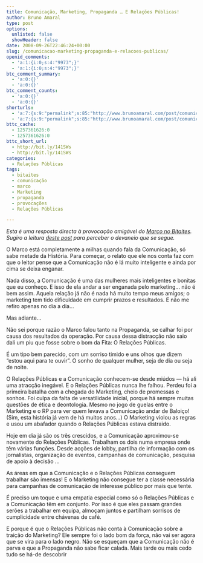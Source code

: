 ```yaml
---
title: Comunicação, Marketing, Propaganda … E Relações Públicas!
author: Bruno Amaral
type: post
options:
  unlisted: false
  showHeader: false
date: 2008-09-26T22:46:24+00:00
slug: /comunicacao-marketing-propaganda-e-relacoes-publicas/
openid_comments:
  - 'a:1:{i:0;s:4:"9973";}'
  - 'a:1:{i:0;s:4:"9973";}'
btc_comment_summary:
  - 'a:0:{}'
  - 'a:0:{}'
btc_comment_counts:
  - 'a:0:{}'
  - 'a:0:{}'
shorturls:
  - 'a:7:{s:9:"permalink";s:85:"http://www.brunoamaral.com/post/comunicacao-marketing-propaganda-e-relacoes-publicas/";s:7:"tinyurl";s:25:"http://tinyurl.com/3w9e5a";s:4:"isgd";s:17:"http://is.gd/pNZo";s:5:"bitly";s:19:"http://bit.ly/rGZ0c";s:5:"snipr";s:22:"http://snipr.com/ewzw4";s:5:"snurl";s:22:"http://snurl.com/ewzw4";s:7:"snipurl";s:24:"http://snipurl.com/ewzw4";}'
  - 'a:7:{s:9:"permalink";s:85:"http://www.brunoamaral.com/post/comunicacao-marketing-propaganda-e-relacoes-publicas/";s:7:"tinyurl";s:25:"http://tinyurl.com/3w9e5a";s:4:"isgd";s:17:"http://is.gd/pNZo";s:5:"bitly";s:19:"http://bit.ly/rGZ0c";s:5:"snipr";s:22:"http://snipr.com/ewzw4";s:5:"snurl";s:22:"http://snurl.com/ewzw4";s:7:"snipurl";s:24:"http://snipurl.com/ewzw4";}'
bttc_cache:
  - 1257361626:0
  - 1257361626:0
bttc_short_url:
  - http://bit.ly/141SWs
  - http://bit.ly/141SWs
categories:
  - Relações Públicas
tags:
  - bitaites
  - comunicação
  - marco
  - Marketing
  - propaganda
  - provocações
  - Relações Públicas

---
```

<p class="alert">
  <em>Esta é uma resposta directa à provocação amigável do <a href="http://bitaites.org/">Marco no Bitaites</a>. Sugiro a leitura <a href="http://bitaites.org/friccoes/comunicacao-marketing-e-propaganda">deste post</a> para perceber o devaneio que se segue.</em>
</p>

O Marco está completamente a milhas quando fala da Comunicação, só sabe metade da História. Para começar, o relato que ele nos conta faz com que o leitor pense que a Comunicação não é lá muito inteligente e ainda por cima se deixa enganar.

Nada disso, a Comunicação é uma das mulheres mais inteligentes e bonitas que eu conheço. E isso de ela andar a ser enganada pelo marketing&#8230; não é bem assim. Aquela relação já não é nada há muito tempo meus amigos; o marketing tem tido dificuldade em cumprir prazos e resultados. E não me refiro apenas no dia a dia&#8230;

Mas adiante&#8230;

Não sei porque razão o Marco falou tanto na Propaganda, se calhar foi por causa dos resultados da operação. Por causa dessa distracção não saio dali um piu que fosse sobre o bom da Fita: O Relações Públicas.

É um tipo bem parecido, com um sorriso timido e uns olhos que dizem &#8220;estou aqui para te ouvir&#8221;. O sonho de qualquer mulher, seja de dia ou seja de noite.

O Relações Públicas e a Comunicação conhecem-se desde miúdos — há ali uma atracção inegável. E o Relações Públicas nunca lhe falhou. Perdeu foi a primeira batalha com a chegada do Marketing, cheio de promessas e sonhos. Foi culpa da falta de versatilidade inicial, porque há sempre muitas questões de ética e deontologia. Mesmo no jogo de guelas entre o Marketing e o RP para ver quem levava a Comunicação andar de Baloiço! (Sim, esta história já vem de há muitos anos&#8230;) O Marketing violou as regras e usou um abafador quando o Relações Públicas estava distraido.

Hoje em dia já são os três crescidos, e a Comunicação aproximou-se novamente do Relações Públicas. Trabalham os dois numa empresa onde têm várias funções. Desde acções de lobby, partilha de informação com os jornalistas, organização de eventos, campanhas de comunicação, pesquisa de apoio à decisão &#8230;

As áreas em que a Comunicação e o Relações Públicas conseguem trabalhar são imensas! E o Marketing não consegue ter a classe necessária para campanhas de comunicação de interesse público por mais que tente.

É preciso um toque e uma empatia especial como só o Relações Públicas e a Comunicação têm em conjunto. Por isso é que eles passam grandes serões a trabalhar em equipa, almoçam juntos e partilham sorrisos de cumplicidade entre chávenas de café.

E porque é que o Relações Públicas não conta à Comunicação sobre a traição do Marketing? Ele sempre foi o lado bom da força, não vai ser agora que se vira para o lado negro. Não se esqueçam que a Comunicação não é parva e que a Propaganda não sabe ficar calada. Mais tarde ou mais cedo tudo se há-de descobrir